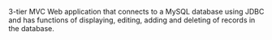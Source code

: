 
3-tier MVC Web application that connects to a MySQL database using JDBC and has functions of displaying, editing, adding and deleting of records in the database.
